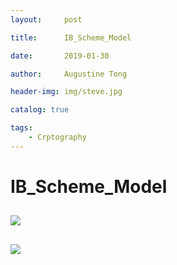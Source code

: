 ```yaml
---
layout:     post

title:      IB_Scheme_Model

date:       2019-01-30

author:     Augustine Tong

header-img: img/steve.jpg

catalog: true

tags:
    - Crptography
---
```


# IB_Scheme_Model


## 
![ ](/img/crpto/.png)

##
![ ](/img/crpto/.png)

